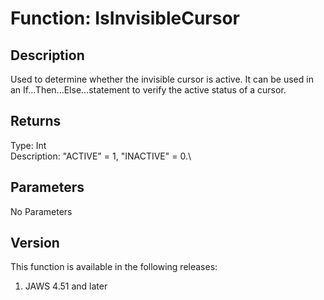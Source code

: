 # Function: IsInvisibleCursor

## Description

Used to determine whether the invisible cursor is active. It can be used
in an If\...Then\...Else\...statement to verify the active status of a
cursor.

## Returns

Type: Int\
Description: \"ACTIVE\" = 1, \"INACTIVE\" = 0.\

## Parameters

No Parameters

## Version

This function is available in the following releases:

1.  JAWS 4.51 and later
